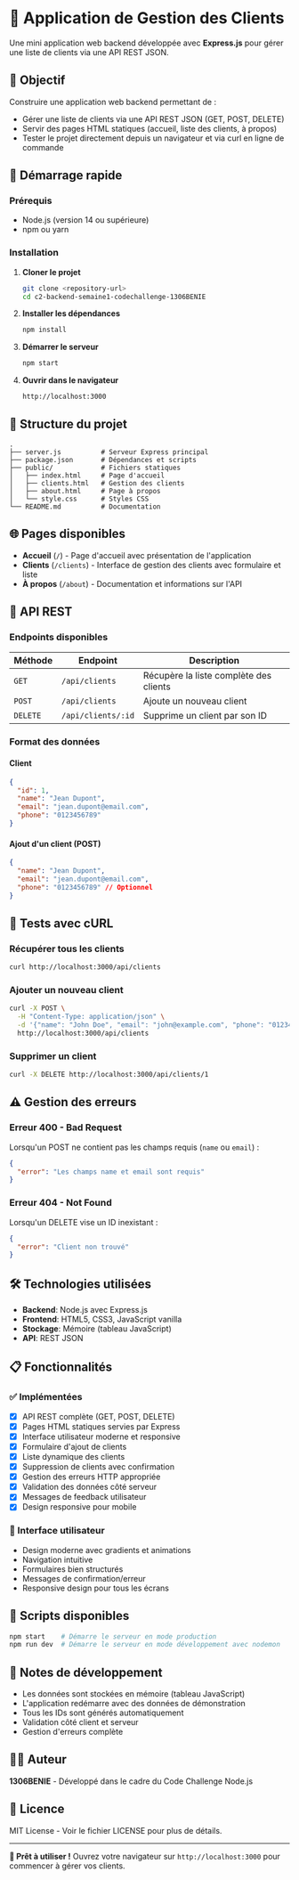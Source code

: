 # 🏢 Application de Gestion des Clients

Une mini application web backend développée avec **Express.js** pour gérer une liste de clients via une API REST JSON.

## 🎯 Objectif

Construire une application web backend permettant de :

- Gérer une liste de clients via une API REST JSON (GET, POST, DELETE)
- Servir des pages HTML statiques (accueil, liste des clients, à propos)
- Tester le projet directement depuis un navigateur et via curl en ligne de commande

## 🚀 Démarrage rapide

### Prérequis

- Node.js (version 14 ou supérieure)
- npm ou yarn

### Installation

1. **Cloner le projet**

   ```bash
   git clone <repository-url>
   cd c2-backend-semaine1-codechallenge-1306BENIE
   ```

2. **Installer les dépendances**

   ```bash
   npm install
   ```

3. **Démarrer le serveur**

   ```bash
   npm start
   ```

4. **Ouvrir dans le navigateur**
   ```
   http://localhost:3000
   ```

## 📁 Structure du projet

```
.
├── server.js          # Serveur Express principal
├── package.json       # Dépendances et scripts
├── public/            # Fichiers statiques
│   ├── index.html     # Page d'accueil
│   ├── clients.html   # Gestion des clients
│   ├── about.html     # Page à propos
│   └── style.css      # Styles CSS
└── README.md          # Documentation
```

## 🌐 Pages disponibles

- **Accueil** (`/`) - Page d'accueil avec présentation de l'application
- **Clients** (`/clients`) - Interface de gestion des clients avec formulaire et liste
- **À propos** (`/about`) - Documentation et informations sur l'API

## 🔌 API REST

### Endpoints disponibles

| Méthode  | Endpoint           | Description                            |
| -------- | ------------------ | -------------------------------------- |
| `GET`    | `/api/clients`     | Récupère la liste complète des clients |
| `POST`   | `/api/clients`     | Ajoute un nouveau client               |
| `DELETE` | `/api/clients/:id` | Supprime un client par son ID          |

### Format des données

#### Client

```json
{
  "id": 1,
  "name": "Jean Dupont",
  "email": "jean.dupont@email.com",
  "phone": "0123456789"
}
```

#### Ajout d'un client (POST)

```json
{
  "name": "Jean Dupont",
  "email": "jean.dupont@email.com",
  "phone": "0123456789" // Optionnel
}
```

## 🧪 Tests avec cURL

### Récupérer tous les clients

```bash
curl http://localhost:3000/api/clients
```

### Ajouter un nouveau client

```bash
curl -X POST \
  -H "Content-Type: application/json" \
  -d '{"name": "John Doe", "email": "john@example.com", "phone": "0123456789"}' \
  http://localhost:3000/api/clients
```

### Supprimer un client

```bash
curl -X DELETE http://localhost:3000/api/clients/1
```

## ⚠️ Gestion des erreurs

### Erreur 400 - Bad Request

Lorsqu'un POST ne contient pas les champs requis (`name` ou `email`) :

```json
{
  "error": "Les champs name et email sont requis"
}
```

### Erreur 404 - Not Found

Lorsqu'un DELETE vise un ID inexistant :

```json
{
  "error": "Client non trouvé"
}
```

## 🛠️ Technologies utilisées

- **Backend**: Node.js avec Express.js
- **Frontend**: HTML5, CSS3, JavaScript vanilla
- **Stockage**: Mémoire (tableau JavaScript)
- **API**: REST JSON

## 📋 Fonctionnalités

### ✅ Implémentées

- [x] API REST complète (GET, POST, DELETE)
- [x] Pages HTML statiques servies par Express
- [x] Interface utilisateur moderne et responsive
- [x] Formulaire d'ajout de clients
- [x] Liste dynamique des clients
- [x] Suppression de clients avec confirmation
- [x] Gestion des erreurs HTTP appropriée
- [x] Validation des données côté serveur
- [x] Messages de feedback utilisateur
- [x] Design responsive pour mobile

### 🎨 Interface utilisateur

- Design moderne avec gradients et animations
- Navigation intuitive
- Formulaires bien structurés
- Messages de confirmation/erreur
- Responsive design pour tous les écrans

## 🔧 Scripts disponibles

```bash
npm start    # Démarre le serveur en mode production
npm run dev  # Démarre le serveur en mode développement avec nodemon
```

## 📝 Notes de développement

- Les données sont stockées en mémoire (tableau JavaScript)
- L'application redémarre avec des données de démonstration
- Tous les IDs sont générés automatiquement
- Validation côté client et serveur
- Gestion d'erreurs complète

## 👨‍💻 Auteur

**1306BENIE** - Développé dans le cadre du Code Challenge Node.js

## 📄 Licence

MIT License - Voir le fichier LICENSE pour plus de détails.

---

**🚀 Prêt à utiliser !** Ouvrez votre navigateur sur `http://localhost:3000` pour commencer à gérer vos clients.
